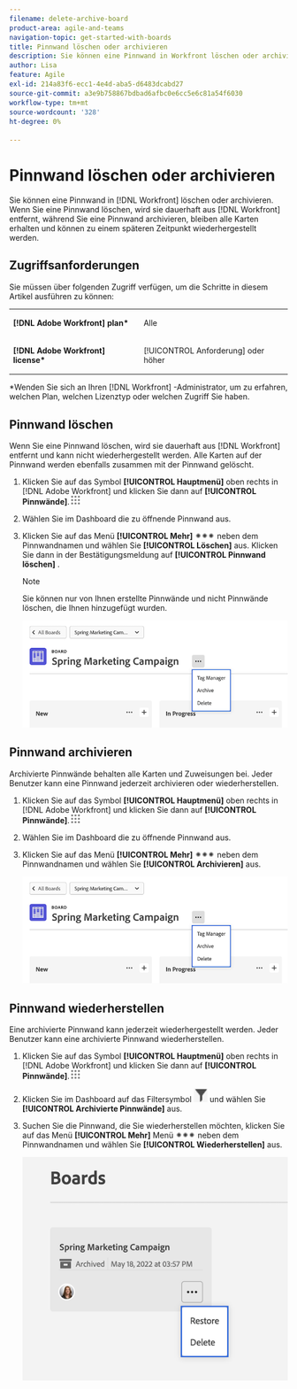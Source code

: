 ```yaml
---
filename: delete-archive-board
product-area: agile-and-teams
navigation-topic: get-started-with-boards
title: Pinnwand löschen oder archivieren
description: Sie können eine Pinnwand in Workfront löschen oder archivieren. Durch das Löschen einer Pinnwand wird sie dauerhaft aus Workfront entfernt, während eine Pinnwand archiviert wird, bleiben alle Karten erhalten und können zu einem späteren Zeitpunkt wiederhergestellt werden.
author: Lisa
feature: Agile
exl-id: 214a83f6-ecc1-4e4d-aba5-d6483dcabd27
source-git-commit: a3e9b758867bdbad6afbc0e6cc5e6c81a54f6030
workflow-type: tm+mt
source-wordcount: '328'
ht-degree: 0%

---
```


# Pinnwand löschen oder archivieren

Sie können eine Pinnwand in [!DNL Workfront] löschen oder archivieren. Wenn Sie eine Pinnwand löschen, wird sie dauerhaft aus [!DNL Workfront] entfernt, während Sie eine Pinnwand archivieren, bleiben alle Karten erhalten und können zu einem späteren Zeitpunkt wiederhergestellt werden.

## Zugriffsanforderungen

Sie müssen über folgenden Zugriff verfügen, um die Schritte in diesem Artikel ausführen zu können:

<table style="table-layout:auto"> 
 <col> 
 </col> 
 <col> 
 </col> 
 <tbody> 
  <tr> 
   <td role="rowheader"><strong>[!DNL Adobe Workfront] plan*</strong></td> 
   <td> <p>Alle</p> </td> 
  </tr> 
  <tr> 
   <td role="rowheader"><strong>[!DNL Adobe Workfront] license*</strong></td> 
   <td> <p>[!UICONTROL Anforderung] oder höher</p> </td> 
  </tr>
   </tbody> 
</table>

&#42;Wenden Sie sich an Ihren [!DNL Workfront] -Administrator, um zu erfahren, welchen Plan, welchen Lizenztyp oder welchen Zugriff Sie haben.

## Pinnwand löschen

Wenn Sie eine Pinnwand löschen, wird sie dauerhaft aus [!DNL Workfront] entfernt und kann nicht wiederhergestellt werden. Alle Karten auf der Pinnwand werden ebenfalls zusammen mit der Pinnwand gelöscht.

1. Klicken Sie auf das Symbol **[!UICONTROL Hauptmenü]** oben rechts in [!DNL Adobe Workfront] und klicken Sie dann auf **[!UICONTROL Pinnwände]**.![](assets/main-menu-icon.png)
1. Wählen Sie im Dashboard die zu öffnende Pinnwand aus.
1. Klicken Sie auf das Menü **[!UICONTROL Mehr]** ![[!UICONTROL Mehr Menü]](assets/more-icon-spectrum.png) neben dem Pinnwandnamen und wählen Sie **[!UICONTROL Löschen]** aus. Klicken Sie dann in der Bestätigungsmeldung auf **[!UICONTROL Pinnwand löschen]** .

   >[!NOTE]
   >
   >Sie können nur von Ihnen erstellte Pinnwände und nicht Pinnwände löschen, die Ihnen hinzugefügt wurden.

   ![Menü &quot;Mehr Pinnwand&quot;](assets/boards-board-more-menu.png)

## Pinnwand archivieren

Archivierte Pinnwände behalten alle Karten und Zuweisungen bei. Jeder Benutzer kann eine Pinnwand jederzeit archivieren oder wiederherstellen.

1. Klicken Sie auf das Symbol **[!UICONTROL Hauptmenü]** oben rechts in [!DNL Adobe Workfront] und klicken Sie dann auf **[!UICONTROL Pinnwände]**.![](assets/main-menu-icon.png)
1. Wählen Sie im Dashboard die zu öffnende Pinnwand aus.
1. Klicken Sie auf das Menü **[!UICONTROL Mehr]** ![[!UICONTROL Mehr Menü]](assets/more-icon-spectrum.png) neben dem Pinnwandnamen und wählen Sie **[!UICONTROL Archivieren]** aus.

   ![Menü &quot;Mehr Pinnwand&quot;](assets/boards-board-more-menu.png)

## Pinnwand wiederherstellen

Eine archivierte Pinnwand kann jederzeit wiederhergestellt werden. Jeder Benutzer kann eine archivierte Pinnwand wiederherstellen.

1. Klicken Sie auf das Symbol **[!UICONTROL Hauptmenü]** oben rechts in [!DNL Adobe Workfront] und klicken Sie dann auf **[!UICONTROL Pinnwände]**.![](assets/main-menu-icon.png)
1. Klicken Sie im Dashboard auf das Filtersymbol ![Filter](assets/filter-icon-spectrum-25x25.png) und wählen Sie **[!UICONTROL Archivierte Pinnwände]** aus.
1. Suchen Sie die Pinnwand, die Sie wiederherstellen möchten, klicken Sie auf das Menü **[!UICONTROL Mehr]** Menü ![Mehr Menü](assets/more-icon-spectrum.png) neben dem Pinnwandnamen und wählen Sie **[!UICONTROL Wiederherstellen]** aus.

   ![Pinnwand wiederherstellen](assets/boards-dashboard-restore.png)
